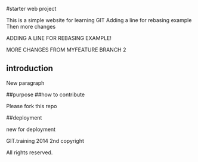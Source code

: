 #starter web project


This is a simple website for learning GIT
Adding a line for rebasing example
Then more changes


ADDING A LINE FOR REBASING EXAMPLE!

MORE CHANGES FROM MYFEATURE BRANCH 2

## introduction

New paragraph

##purpose
##how to contribute


Please fork this repo

##deployment

new for deployment


GIT.training 2014
2nd copyright

All rights reserved.

